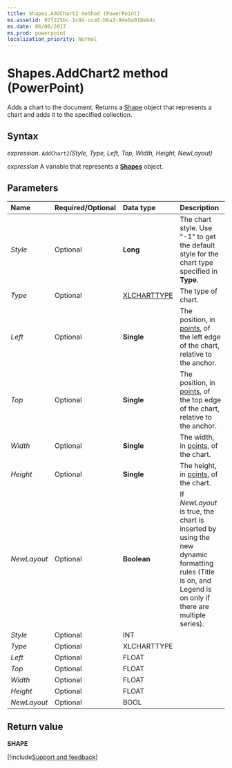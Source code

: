 ```yaml
---
title: Shapes.AddChart2 method (PowerPoint)
ms.assetid: 07f225bc-1c0d-cca5-b6a3-9de0a018eb4c
ms.date: 06/08/2017
ms.prod: powerpoint
localization_priority: Normal
---
```



# Shapes.AddChart2 method (PowerPoint)

Adds a chart to the document. Returns a [Shape](PowerPoint.Shape.md) object that represents a chart and adds it to the specified collection.


## Syntax

_expression_. `AddChart2`_(Style,_ _Type,_ _Left,_ _Top,_ _Width,_ _Height,_ _NewLayout)_

_expression_ A variable that represents a **[Shapes](PowerPoint.Shapes.md)** object.


## Parameters



|Name|Required/Optional|Data type|Description|
|:-----|:-----|:-----|:-----|
| _Style_|Optional|**Long**|The chart style. Use "-1" to get the default style for the chart type specified in  **Type**.|
| _Type_|Optional|[XLCHARTTYPE](Excel.XlChartType.md)|The type of chart.|
| _Left_|Optional|**Single**|The position, in [points](../language/glossary/vbe-glossary.md#point), of the left edge of the chart, relative to the anchor.|
| _Top_|Optional|**Single**|The position, in [points](../language/glossary/vbe-glossary.md#point), of the top edge of the chart, relative to the anchor.|
| _Width_|Optional|**Single**|The width, in [points](../language/glossary/vbe-glossary.md#point), of the chart.|
| _Height_|Optional|**Single**|The height, in [points](../language/glossary/vbe-glossary.md#point), of the chart.|
| _NewLayout_|Optional|**Boolean**|If  _NewLayout_ is true, the chart is inserted by using the new dynamic formatting rules (Title is on, and Legend is on only if there are multiple series).|
| _Style_|Optional|INT||
| _Type_|Optional|XLCHARTTYPE||
| _Left_|Optional|FLOAT||
| _Top_|Optional|FLOAT||
| _Width_|Optional|FLOAT||
| _Height_|Optional|FLOAT||
| _NewLayout_|Optional|BOOL||

## Return value

 **SHAPE**

[!include[Support and feedback](~/includes/feedback-boilerplate.md)]